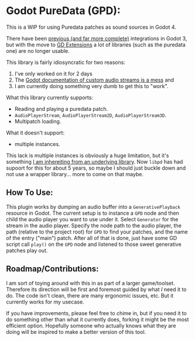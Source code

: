 # Godot PureData (GPD):

This is a WIP for using Puredata patches as sound sources in Godot 4. 

There have been [previous (and far more complete)](https://github.com/magogware/godot-audiostreampd) integrations in 
Godot 3, but with the move to [GD Extensions](https://godotengine.org/article/introducing-gd-extensions/) a lot of 
libraries (such as the puredata one) are no longer usable. 

This library is fairly idiosyncratic for two reasons:
 1. I've only worked on it for 2 days
 2. The [Godot documentation of custom audio streams is a mess](https://www.reddit.com/r/godot/comments/o2kazd/has_anyone_actually_gotten_a_custom_audiostream/) and
 3. I am currently doing something very dumb to get this to "work".

What this library currently supports:
 - Reading and playing a puredata patch.
 - `AudioPlayerStream`, `AudioPlayerStream2D`, `AudioPlayerStream3D`.
 - Multipatch loading.

What it doesn't support:
 - multiple instances.

This lack is multiple instances is obviously a huge limitation, but it's something [I am inhereiting from an underlying library](https://github.com/alisomay/libpd-rs/issues/20). 
Now `libpd` has had supoort for this for about 5 years, so maybe I should just buckle down and not use a wrapper library... more to come on that maybe.

## How To Use:
This plugin works by dumping an audio buffer into a `GenerativePlayback` resource in Godot. The current setup is to instance a `GPD` node and then child the audio player you want to use under it. 
Select `Generator` for the stream in the audio player. Specify the node path to the audio player, the path (relative to the project root) for `GPD` to find your patches, and the name of the entry 
("main") patch. After all of that is done, just have some GD script call `play()` on the `GPD` node and listened to those sweet generative patches play out.


## Roadmap/Contributions:
I am sort of toying around with this in as part of a larger game/toolset. Therefore its direction will be first and foremost guided by what _I_ need it to do. The code isn't clean, there 
are many ergonomic issues, etc. But it currently works for my usecase. 

If you have improvements, please feel free to chime in, but if you need it to do something other than what it currently does, forking it might be the most efficient option. 
Hopefully someone who actually knows what they are doing will be inspired to make a better version of this tool. 





















